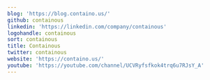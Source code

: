 ```yaml
---
blog: 'https://blog.containo.us/'
github: containous
linkedin: 'https://linkedin.com/company/containous'
logohandle: containous
sort: containous
title: Containous
twitter: containous
website: 'https://containo.us/'
youtube: 'https://youtube.com/channel/UCVRyfsfkok4trq6u7RJsY_A'
---
```

